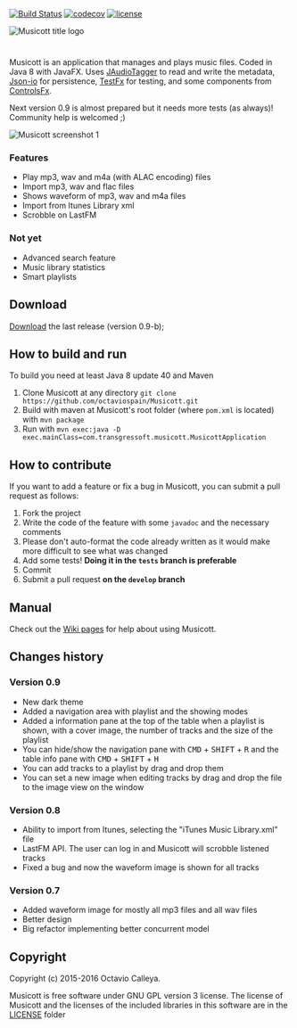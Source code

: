 [![Build Status](https://travis-ci.org/octaviospain/Musicott.svg?branch=master)](https://travis-ci.org/octaviospain/Musicott)
[![codecov](https://codecov.io/gh/octaviospain/Musicott/branch/master/graph/badge.svg)](https://codecov.io/gh/octaviospain/Musicott)
[![license](https://img.shields.io/badge/license-GPL3v2-brightgreen.svg)](https://github.com/octaviospain/Musicott/blob/master/license/gpl.txt)


![Musicott title logo](http://imageshack.com/a/img921/1074/4WJ9yl.png)

#
Musicott is an application that manages and plays music files. Coded in Java 8 with JavaFX.
Uses [JAudioTagger](https://bitbucket.org/ijabz/jaudiotagger "jAudioTagger") to read and write the metadata,
[Json-io](https://github.com/jdereg/json-io "Json-io") for persistence,
[TestFx](https://github.com/TestFX/TestFX "TestFx") for testing, and some components from
[ControlsFx](https://bitbucket.org/controlsfx/controlsfx/ "ControlsFx").

Next version 0.9 is almost prepared but it needs more tests (as always)! Community help is welcomed ;)

![Musicott screenshot 1](http://imageshack.com/a/img923/9629/3UzBQE.png)

### Features
* Play mp3, wav and m4a (with ALAC encoding) files
* Import mp3, wav and flac files
* Shows waveform of mp3, wav and m4a files
* Import from Itunes Library xml
* Scrobble on LastFM

### Not yet
* Advanced search feature
* Music library statistics
* Smart playlists

## Download
[Download](https://github.com/octaviospain/Musicott/releases "Download") the last release (version 0.9-b);

## How to build and run
To build you need at least Java 8 update 40 and Maven

 1. Clone Musicott at any directory `git clone https://github.com/octaviospain/Musicott.git`
 2. Build with maven at Musicott's root folder (where `pom.xml` is located)  with `mvn package`
 3. Run with `mvn exec:java -D exec.mainClass=com.transgressoft.musicott.MusicottApplication`

## How to contribute

If you want to add a feature or fix a bug in Musicott, you can submit a pull request as follows:

 1. Fork the project
 2. Write the code of the feature with some `javadoc` and the necessary comments
 3. Please don't auto-format the code already written as it would make more difficult to see what was changed
 4. Add some tests! **Doing it in the `tests` branch is preferable**
 5. Commit
 6. Submit a pull request **on the `develop` branch**

## Manual
Check out the [Wiki pages](https://github.com/octaviospain/Musicott/wiki "Wiki") for help about using Musicott.

## Changes history

### Version 0.9
* New dark theme
* Added a navigation area with playlist and the showing modes
* Added a information pane at the top of the table when a playlist is shown, with a cover image,
the number of tracks and the size of the playlist
* You can hide/show the navigation pane with <kbd>CMD</kbd> + <kbd>SHIFT</kbd> + <kbd>R</kbd>
 and the table info pane with <kbd>CMD</kbd> + <kbd>SHIFT</kbd> + <kbd>H</kbd>
* You can add tracks to a playlist by drag and drop them
* You can set a new image when editing tracks by drag and drop the file to the image view on the window


### Version 0.8
* Ability to import from Itunes, selecting the "iTunes Music Library.xml" file
* LastFM API. The user can log in and Musicott will scrobble listened tracks
* Fixed a bug and now the waveform image is shown for all tracks

### Version 0.7
* Added waveform image for mostly all mp3 files and all wav files
* Better design
* Big refactor implementing better concurrent model

## Copyright
Copyright (c) 2015-2016 Octavio Calleya.

Musicott is free software under GNU GPL version 3 license. The license of Musicott and the licenses of the included libraries in this software are in the [LICENSE](https://github.com/octaviospain/Musicott/tree/master/license "License") folder

